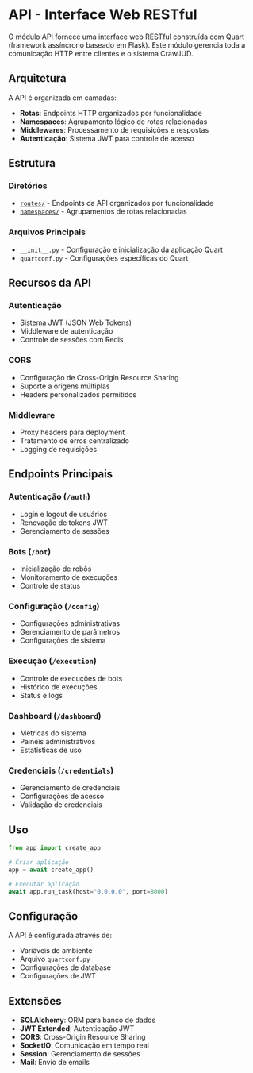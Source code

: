 # API - Interface Web RESTful

O módulo API fornece uma interface web RESTful construída com Quart (framework assíncrono baseado em Flask). Este módulo gerencia toda a comunicação HTTP entre clientes e o sistema CrawJUD.

## Arquitetura

A API é organizada em camadas:

- **Rotas**: Endpoints HTTP organizados por funcionalidade
- **Namespaces**: Agrupamento lógico de rotas relacionadas
- **Middlewares**: Processamento de requisições e respostas
- **Autenticação**: Sistema JWT para controle de acesso

## Estrutura

### Diretórios

- [`routes/`](./routes/README.md) - Endpoints da API organizados por funcionalidade
- [`namespaces/`](./namespaces/README.md) - Agrupamentos de rotas relacionadas

### Arquivos Principais

- `__init__.py` - Configuração e inicialização da aplicação Quart
- `quartconf.py` - Configurações específicas do Quart

## Recursos da API

### Autenticação

- Sistema JWT (JSON Web Tokens)
- Middleware de autenticação
- Controle de sessões com Redis

### CORS

- Configuração de Cross-Origin Resource Sharing
- Suporte a origens múltiplas
- Headers personalizados permitidos

### Middleware

- Proxy headers para deployment
- Tratamento de erros centralizado
- Logging de requisições

## Endpoints Principais

### Autenticação (`/auth`)

- Login e logout de usuários
- Renovação de tokens JWT
- Gerenciamento de sessões

### Bots (`/bot`)

- Inicialização de robôs
- Monitoramento de execuções
- Controle de status

### Configuração (`/config`)

- Configurações administrativas
- Gerenciamento de parâmetros
- Configurações de sistema

### Execução (`/execution`)

- Controle de execuções de bots
- Histórico de execuções
- Status e logs

### Dashboard (`/dashboard`)

- Métricas do sistema
- Painéis administrativos
- Estatísticas de uso

### Credenciais (`/credentials`)

- Gerenciamento de credenciais
- Configurações de acesso
- Validação de credenciais

## Uso

```python
from app import create_app

# Criar aplicação
app = await create_app()

# Executar aplicação
await app.run_task(host="0.0.0.0", port=8000)
```

## Configuração

A API é configurada através de:

- Variáveis de ambiente
- Arquivo `quartconf.py`
- Configurações de database
- Configurações de JWT

## Extensões

- **SQLAlchemy**: ORM para banco de dados
- **JWT Extended**: Autenticação JWT
- **CORS**: Cross-Origin Resource Sharing
- **SocketIO**: Comunicação em tempo real
- **Session**: Gerenciamento de sessões
- **Mail**: Envio de emails
